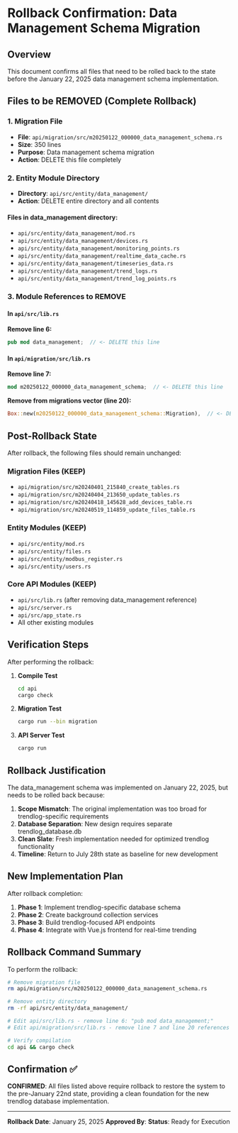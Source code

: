 # Rollback Confirmation: Data Management Schema Migration

## Overview
This document confirms all files that need to be rolled back to the state before the January 22, 2025 data management schema implementation.

## Files to be REMOVED (Complete Rollback)

### 1. Migration File
- **File**: `api/migration/src/m20250122_000000_data_management_schema.rs`
- **Size**: 350 lines
- **Purpose**: Data management schema migration
- **Action**: DELETE this file completely

### 2. Entity Module Directory
- **Directory**: `api/src/entity/data_management/`
- **Action**: DELETE entire directory and all contents

#### Files in data_management directory:
- `api/src/entity/data_management/mod.rs`
- `api/src/entity/data_management/devices.rs`
- `api/src/entity/data_management/monitoring_points.rs`
- `api/src/entity/data_management/realtime_data_cache.rs`
- `api/src/entity/data_management/timeseries_data.rs`
- `api/src/entity/data_management/trend_logs.rs`
- `api/src/entity/data_management/trend_log_points.rs`

### 3. Module References to REMOVE

#### In `api/src/lib.rs`
**Remove line 6:**
```rust
pub mod data_management;  // <- DELETE this line
```

#### In `api/migration/src/lib.rs`
**Remove line 7:**
```rust
mod m20250122_000000_data_management_schema;  // <- DELETE this line
```

**Remove from migrations vector (line 20):**
```rust
Box::new(m20250122_000000_data_management_schema::Migration),  // <- DELETE this line
```

## Post-Rollback State

After rollback, the following files should remain unchanged:

### Migration Files (KEEP)
- `api/migration/src/m20240401_215840_create_tables.rs`
- `api/migration/src/m20240404_213650_update_tables.rs`
- `api/migration/src/m20240418_145628_add_devices_table.rs`
- `api/migration/src/m20240519_114859_update_files_table.rs`

### Entity Modules (KEEP)
- `api/src/entity/mod.rs`
- `api/src/entity/files.rs`
- `api/src/entity/modbus_register.rs`
- `api/src/entity/users.rs`

### Core API Modules (KEEP)
- `api/src/lib.rs` (after removing data_management reference)
- `api/src/server.rs`
- `api/src/app_state.rs`
- All other existing modules

## Verification Steps

After performing the rollback:

1. **Compile Test**
   ```bash
   cd api
   cargo check
   ```

2. **Migration Test**
   ```bash
   cargo run --bin migration
   ```

3. **API Server Test**
   ```bash
   cargo run
   ```

## Rollback Justification

The data_management schema was implemented on January 22, 2025, but needs to be rolled back because:

1. **Scope Mismatch**: The original implementation was too broad for trendlog-specific requirements
2. **Database Separation**: New design requires separate trendlog_database.db
3. **Clean Slate**: Fresh implementation needed for optimized trendlog functionality
4. **Timeline**: Return to July 28th state as baseline for new development

## New Implementation Plan

After rollback completion:

1. **Phase 1**: Implement trendlog-specific database schema
2. **Phase 2**: Create background collection services
3. **Phase 3**: Build trendlog-focused API endpoints
4. **Phase 4**: Integrate with Vue.js frontend for real-time trending

## Rollback Command Summary

To perform the rollback:

```bash
# Remove migration file
rm api/migration/src/m20250122_000000_data_management_schema.rs

# Remove entity directory
rm -rf api/src/entity/data_management/

# Edit api/src/lib.rs - remove line 6: "pub mod data_management;"
# Edit api/migration/src/lib.rs - remove line 7 and line 20 references

# Verify compilation
cd api && cargo check
```

## Confirmation ✅

**CONFIRMED**: All files listed above require rollback to restore the system to the pre-January 22nd state, providing a clean foundation for the new trendlog database implementation.

---

**Rollback Date**: January 25, 2025
**Approved By**:
**Status**: Ready for Execution
